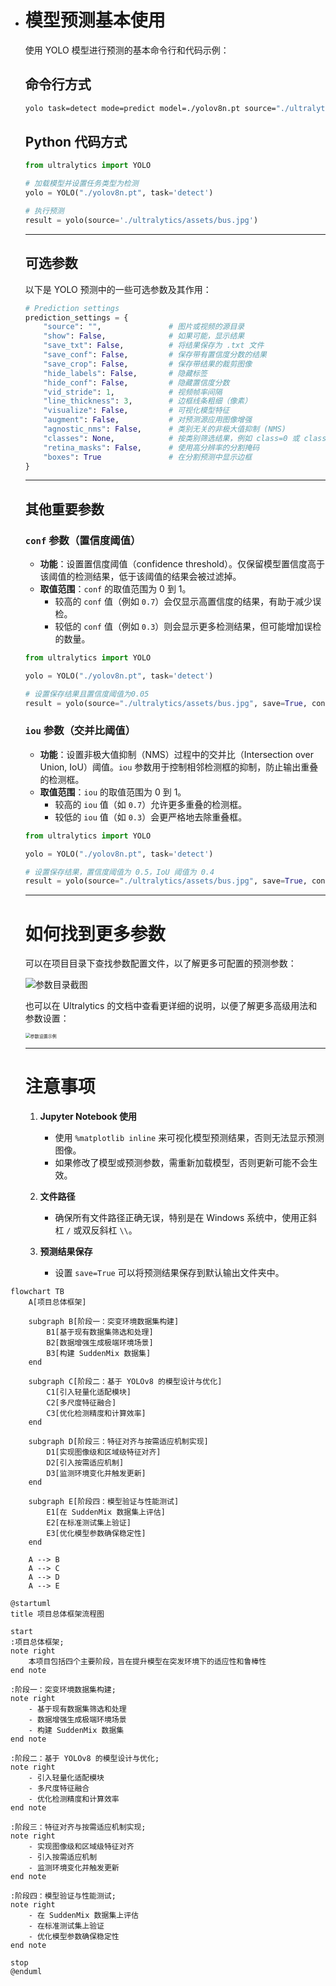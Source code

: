 - # 模型预测基本使用

  使用 YOLO 模型进行预测的基本命令行和代码示例：

  ## 命令行方式

  ```bash
  yolo task=detect mode=predict model=./yolov8n.pt source="./ultralytics/assets/bus.jpg"
  ```

  ## Python 代码方式

  ```python
  from ultralytics import YOLO

  # 加载模型并设置任务类型为检测
  yolo = YOLO("./yolov8n.pt", task='detect')

  # 执行预测
  result = yolo(source='./ultralytics/assets/bus.jpg')
  ```

  ***

  ## 可选参数

  以下是 YOLO 预测中的一些可选参数及其作用：

  ```python
  # Prediction settings
  prediction_settings = {
      "source": "",               # 图片或视频的源目录
      "show": False,              # 如果可能，显示结果
      "save_txt": False,          # 将结果保存为 .txt 文件
      "save_conf": False,         # 保存带有置信度分数的结果
      "save_crop": False,         # 保存带结果的裁剪图像
      "hide_labels": False,       # 隐藏标签
      "hide_conf": False,         # 隐藏置信度分数
      "vid_stride": 1,            # 视频帧率间隔
      "line_thickness": 3,        # 边框线条粗细（像素）
      "visualize": False,         # 可视化模型特征
      "augment": False,           # 对预测源应用图像增强
      "agnostic_nms": False,      # 类别无关的非极大值抑制 (NMS)
      "classes": None,            # 按类别筛选结果，例如 class=0 或 class=[0,2,3]
      "retina_masks": False,      # 使用高分辨率的分割掩码
      "boxes": True               # 在分割预测中显示边框
  }
  ```

  ***

  ## 其他重要参数

  ### `conf` 参数（置信度阈值）

  - **功能**：设置置信度阈值（confidence threshold）。仅保留模型置信度高于该阈值的检测结果，低于该阈值的结果会被过滤掉。
  - **取值范围**：`conf` 的取值范围为 0 到 1。
    - 较高的 `conf` 值（例如 `0.7`）会仅显示高置信度的结果，有助于减少误检。
    - 较低的 `conf` 值（例如 `0.3`）则会显示更多检测结果，但可能增加误检的数量。

  ```python
  from ultralytics import YOLO

  yolo = YOLO("./yolov8n.pt", task='detect')

  # 设置保存结果且置信度阈值为0.05
  result = yolo(source="./ultralytics/assets/bus.jpg", save=True, conf=0.05)
  ```

  ### `iou` 参数（交并比阈值）

  - **功能**：设置非极大值抑制（NMS）过程中的交并比（Intersection over Union, IoU）阈值。`iou` 参数用于控制相邻检测框的抑制，防止输出重叠的检测框。
  - **取值范围**：`iou` 的取值范围为 0 到 1。
    - 较高的 `iou` 值（如 `0.7`）允许更多重叠的检测框。
    - 较低的 `iou` 值（如 `0.3`）会更严格地去除重叠框。

  ```python
  from ultralytics import YOLO

  yolo = YOLO("./yolov8n.pt", task='detect')

  # 设置保存结果，置信度阈值为 0.5，IoU 阈值为 0.4
  result = yolo(source="./ultralytics/assets/bus.jpg", save=True, conf=0.5, iou=0.4)
  ```

  ***

  # 如何找到更多参数

  可以在项目目录下查找参数配置文件，以了解更多可配置的预测参数：

  ![参数目录截图](https://leafalice-image.oss-cn-hangzhou.aliyuncs.com/img/image-20241110145027827.png)

  也可以在 Ultralytics 的文档中查看更详细的说明，以便了解更多高级用法和参数设置：

  <img src="https://leafalice-image.oss-cn-hangzhou.aliyuncs.com/img/image-20241110150938395.png" alt="参数设置示例" style="zoom:50%;" />

  ***

  # 注意事项

  1. **Jupyter Notebook 使用**

     - 使用 `%matplotlib inline` 来可视化模型预测结果，否则无法显示预测图像。
     - 如果修改了模型或预测参数，需重新加载模型，否则更新可能不会生效。

  2. **文件路径**

     - 确保所有文件路径正确无误，特别是在 Windows 系统中，使用正斜杠 `/` 或双反斜杠 `\\`。

  3. **预测结果保存**
     - 设置 `save=True` 可以将预测结果保存到默认输出文件夹中。

```mermaid
flowchart TB
    A[项目总体框架]

    subgraph B[阶段一：突变环境数据集构建]
        B1[基于现有数据集筛选和处理]
        B2[数据增强生成极端环境场景]
        B3[构建 SuddenMix 数据集]
    end

    subgraph C[阶段二：基于 YOLOv8 的模型设计与优化]
        C1[引入轻量化适配模块]
        C2[多尺度特征融合]
        C3[优化检测精度和计算效率]
    end

    subgraph D[阶段三：特征对齐与按需适应机制实现]
        D1[实现图像级和区域级特征对齐]
        D2[引入按需适应机制]
        D3[监测环境变化并触发更新]
    end

    subgraph E[阶段四：模型验证与性能测试]
        E1[在 SuddenMix 数据集上评估]
        E2[在标准测试集上验证]
        E3[优化模型参数确保稳定性]
    end

    A --> B
    A --> C
    A --> D
    A --> E
```

```
@startuml
title 项目总体框架流程图

start
:项目总体框架;
note right
    本项目包括四个主要阶段，旨在提升模型在突发环境下的适应性和鲁棒性
end note

:阶段一：突变环境数据集构建;
note right
    - 基于现有数据集筛选和处理
    - 数据增强生成极端环境场景
    - 构建 SuddenMix 数据集
end note

:阶段二：基于 YOLOv8 的模型设计与优化;
note right
    - 引入轻量化适配模块
    - 多尺度特征融合
    - 优化检测精度和计算效率
end note

:阶段三：特征对齐与按需适应机制实现;
note right
    - 实现图像级和区域级特征对齐
    - 引入按需适应机制
    - 监测环境变化并触发更新
end note

:阶段四：模型验证与性能测试;
note right
    - 在 SuddenMix 数据集上评估
    - 在标准测试集上验证
    - 优化模型参数确保稳定性
end note

stop
@enduml
```
